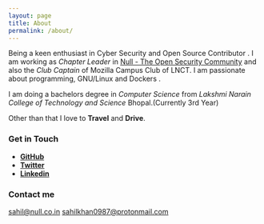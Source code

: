 ```yaml
---
layout: page
title: About
permalink: /about/
---
```

Being a keen enthusiast in Cyber Security and Open Source Contributor . I am working as _Chapter Leader_ in  [Null - The Open Security Community](http://null.co.in) and also the _Club Captain_ of Mozilla Campus Club of LNCT. I am passionate about programming, GNU/Linux and Dockers . 

I am doing a bachelors degree in _Computer Science_ from _Lakshmi Narain College of Technology and Science_ Bhopal.(Currently 3rd Year)

Other than that I love to **Travel** and **Drive**.


### Get in Touch

* [**GitHub**](https://github.com/codesahil)
* [**Twitter**](https://twitter.com/codesahil)
* [**Linkedin**](https://www.linkedin.com/in/sahil-khan-030977128/)

### Contact me

[sahil@null.co.in](mailto:sahil@null.co.in)
[sahilkhan0987@protonmail.com](mailto:sahilkhan0987@protonmail.com)
